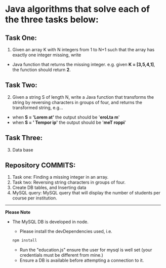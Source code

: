 #  Java algorithms that solve each of the three tasks below:

## Task One:
1. Given an array K with N integers from 1 to N+1 such that the array has exactly one integer missing, write

- Java function that returns the missing integer. e.g. given **K = [3,5,4,1]**, the function should return **2**.

## Task Two:
2. Given a string S of length N, write a Java function that transforms the string by reversing characters in groups of four, and returns the transformed string, e.g...

- when **S = 'Lorem at'** the output should be '**eroLta m**'
- when **S = ' Tempor ip'** the output should be '**meT roppi**'

## Task Three:
3. Data base

## Repository COMMITS:

1. Task one: Finding a missing integer in an array.
2. Task two: Reversing string characters in groups of four.
3. Create DB tables, and Inserting data
4. MySQL query: MySQL query that will display the number of students per course per institution.

****

**Please Note**
* The MySQL DB is developed in node.
    * Please install the devDependencies used,
    i.e.

    ```bash
    npm install
    ```
    * Run the \"education.js\" ensure the user for mysql is well set (your credentials must be different from mine.)
    * Ensure a DB is available before attempting a connection to it.